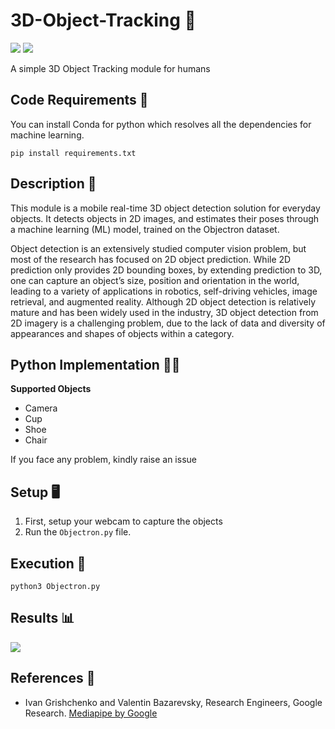 # 3D-Object-Tracking 🍺
[![](https://img.shields.io/github/license/sourcerer-io/hall-of-fame.svg?colorB=ff0000)](https://github.com/akshaybahadur21/Autopilot/blob/master/LICENSE.txt)  [![](https://img.shields.io/badge/Akshay-Bahadur-brightgreen.svg?colorB=ff0000)](https://akshaybahadur.com)

A simple 3D Object Tracking module for humans

## Code Requirements 🦄
You can install Conda for python which resolves all the dependencies for machine learning.

`pip install requirements.txt`

## Description 👟
This module is a mobile real-time 3D object detection solution for everyday objects. It detects objects in 2D images, and estimates their poses through a machine learning (ML) model, trained on the Objectron dataset.

Object detection is an extensively studied computer vision problem, but most of the research has focused on 2D object prediction. While 2D prediction only provides 2D bounding boxes, by extending prediction to 3D, one can capture an object’s size, position and orientation in the world, leading to a variety of applications in robotics, self-driving vehicles, image retrieval, and augmented reality. Although 2D object detection is relatively mature and has been widely used in the industry, 3D object detection from 2D imagery is a challenging problem, due to the lack of data and diversity of appearances and shapes of objects within a category.

## Python  Implementation 👨‍🔬

**Supported Objects**

-  Camera
-  Cup
-  Shoe
-  Chair

If you face any problem, kindly raise an issue

## Setup 🖥️

1) First, setup your webcam to capture the objects
3) Run the `Objectron.py` file.

## Execution 🐉

```
python3 Objectron.py
```

## Results 📊

<img src="https://github.com/akshaybahadur21/BLOB/blob/master/obj.gif">

## References 🔱
 
 -  Ivan Grishchenko and Valentin Bazarevsky, Research Engineers, Google Research. [Mediapipe by Google](https://github.com/google/mediapipe)
